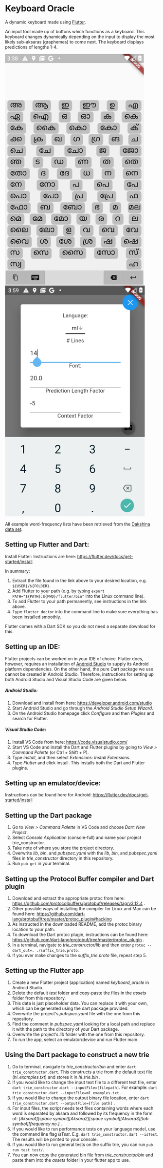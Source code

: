 # Keyboard Oracle

A dynamic keyboard made using [Flutter](https://flutter.dev/).

An input tool made up of buttons which functions as a keyboard. This keyboard changes
dynamically depending on the input to display the most likely sub-aksaras (graphemes)
to come next. The keyboard displays predictions of lengths 1-4.

![Hindi initial keyboard](images/ml_initial.png)
![Hindi keyboard after user input](images/ml_settings.png)

All example word-frequency lists have been retrieved from the [Dakshina data set](https://github.com/google-research-datasets/dakshina).

## Setting up Flutter and Dart:
Install Flutter: Instructions are here: https://flutter.dev/docs/get-started/install

In summary:

1. Extract the file found in the link above to your desired location, e.g. `${USER}/${FOLDER}`.
2. Add Flutter to your path (e.g. by typing `export PATH="${PATH}:${PWD}/flutter/bin"` into the Linux command line).
3. To add Flutter to your path permanently, see instructions in the link above.
4. Type `flutter doctor` into the command line to make sure everything has been installed smoothly.

Flutter comes with a Dart SDK so you do not need a separate download for this.

## Setting up an IDE:
Flutter projects can be worked on in your IDE of choice. Flutter does, however,
requires an installation of [Android
Studio](https://developer.android.com/studio) to supply its Android platform
dependencies.  On the other hand, the pure Dart package we use cannot be created
in Android Studio.  Therefore, instructions for setting up both Android Studio
and Visual Studio Code are given below.

##### Android Studio:
1. Download and install from here: https://developer.android.com/studio
2. Start Android Studio and go through the *Android Studio Setup Wizard*.
3. On the Android Studio homepage click *Configure* and then *Plugins* and search for Flutter.

##### Visual Studio Code:
1. Install VS Code from here: https://code.visualstudio.com/
2. Start VS Code and install the Dart and Flutter plugins by going to *View > Command Palette* (or Ctrl + Shift + P).
3. Type *install*, and then select *Extensions: Install Extensions*.
4. Type *Flutter* and click install. This installs both the Dart and Flutter plugins.

## Setting up an emulator/device:
Instructions can be found here for Android: https://flutter.dev/docs/get-started/install

## Setting up the Dart package
1. Go to *View > Command Palette* in VS Code and choose *Dart: New Project*.
2. Select *Console Application* (console-full) and name your project trie_constructor.
3. Take note of where you store the project directory.
4. Overwrite *lib*, *bin*, and *pubspec.yaml* with the *lib*, *bin*, and *pubspec.yaml* files in *trie_constructor* directory in this repository.
6. Run `pub get` in your terminal.

## Setting up the Protocol Buffer compiler and Dart plugin
1. Download and extract the appropriate protoc from here: https://github.com/protocolbuffers/protobuf/releases/tag/v3.12.4 .
2. Other possible ways of installing the compiler for Linux and Mac can be found here: https://github.com/dart-lang/protobuf/tree/master/protoc_plugin#hacking
3. As instructed in the downloaded README, add the protoc binary location to your path.
4. To download the Dart protoc plugin, instructions can be found here: https://github.com/dart-lang/protobuf/tree/master/protoc_plugin .
5. In a terminal, navigate to *trie_constructor/lib* and then enter `protoc --dart_out=. ./suffix_trie.proto`.
6. If you ever make changes to the *suffix_trie.proto* file, repeat step 5.

## Setting up the Flutter app
1. Create a new Flutter project (application) named *keyboard_oracle* in Android Studio.
2. Delete the default *test* folder and copy-paste the files in the *assets* folder from this repository.
3. This data is just placeholder data. You can replace it with your own, which can be generated using the dart package provided.
4. Overwrite the project's *pubspec.yaml* file with the one from this repository.
5. Find the comment in *pubspec.yaml* looking for a local path and replace it with the path to the directory of your Dart package.
6. Overwrite the project's *lib* folder with the one from this repository.
7. To run the app, select an emulator/device and run Flutter main.

## Using the Dart package to construct a new trie
1. Go to terminal, navigate to *trie_constructor/bin* and enter `dart trie_constructor.dart`. This constructs a trie from the default text file (*hi_examples.txt*) and stores it in *hi_trie.bin* .
2. If you would like to change the input text file to a different text file, enter `dart trie_constructor.dart --inputFile=[filepath]`. For example: `dart trie_constructor.dart --inputFile=ml_examples.txt` .
3. If you would like to change the output binary file location, enter `dart trie_constructor.dart --outputFile=[file path]` .
4. For input files, the script needs text files containing words where each word is separated by aksara and followed by its frequency in the form of: *[Aksara1][space symbol][Aksara2][space symbol][Aksara3][tab symbol][frequency no.]* .
5. If you would like to run performance tests on your language model, use the command line flag *isTest*. E.g. `dart trie_constructor.dart --isTest`. The results will be printed to your console.
6. If you would like to run general tests on the suffix trie, you can run `pub run test test/`.
7. You can now copy the generated bin file from *trie_constructor/bin* and paste them into the *assets* folder in your flutter app to use.
